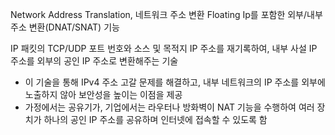 Network Address Translation, 네트워크 주소 변환
Floating Ip를 포함한 외부/내부 주소 변환(DNAT/SNAT) 기능

IP 패킷의 TCP/UDP 포트 번호와 소스 및 목적지 IP 주소를 재기록하여, 내부 사설 IP 주소를 외부의 공인 IP 주소로 변환해주는 기술

- 이 기술을 통해 IPv4 주소 고갈 문제를 해결하고, 내부 네트워크의 IP 주소를 외부에 노출하지 않아 보안성을 높이는 이점을 제공
- 가정에서는 공유기가, 기업에서는 라우터나 방화벽이 NAT 기능을 수행하여 여러 장치가 하나의 공인 IP 주소를 공유하며 인터넷에 접속할 수 있도록 함
